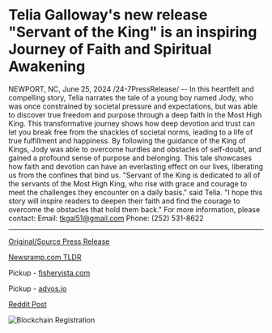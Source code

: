 # Telia Galloway's new release "Servant of the King" is an inspiring Journey of Faith and Spiritual Awakening

NEWPORT, NC, June 25, 2024 /24-7PressRelease/ -- In this heartfelt and compelling story, Telia narrates the tale of a young boy named Jody, who was once constrained by societal pressure and expectations, but was able to discover true freedom and purpose through a deep faith in the Most High King. This transformative journey shows how deep devotion and trust can let you break free from the shackles of societal norms, leading to a life of true fulfillment and happiness.   By following the guidance of the King of Kings, Jody was able to overcome hurdles and obstacles of self-doubt, and gained a profound sense of purpose and belonging. This tale showcases how faith and devotion can have an everlasting effect on our lives, liberating us from the confines that bind us.   "Servant of the King is dedicated to all of the servants of the Most High King, who rise with grace and courage to meet the challenges they encounter on a daily basis." said Telia. "I hope this story will inspire readers to deepen their faith and find the courage to overcome the obstacles that hold them back."   For more information, please contact:  Email: tkgal51@gmail.com  Phone: (252) 531-8622 

---

[Original/Source Press Release](https://www.24-7pressrelease.com/press-release/511973/telia-galloways-new-release-servant-of-the-king-is-an-inspiring-journey-of-faith-and-spiritual-awakening)
                    

[Newsramp.com TLDR](https://newsramp.com/curated-news/transformative-tale-of-faith-and-freedom-servant-of-the-most-high-king/ece1ccec44e416d2fb7cfd3045f24d98) 


Pickup - [fishervista.com](https://fishervista.com/en/telia-galloway-s-servant-of-the-king-explores-faith-and-spiritual-awakening/20244447)

Pickup - [advos.io](https://advos.io/en/telia-galloway-releases-servant-of-the-king-an-inspiring-journey-of-faith-and-spiritual-awakening/20244447)
 



[Reddit Post](https://www.reddit.com/r/BookNews/comments/1do036v/transformative_tale_of_faith_and_freedom_servant/) 



![Blockchain Registration](https://cdn.newsramp.app/24-7PressRelease/qrcode/246/25/cakeNrgi.webp)